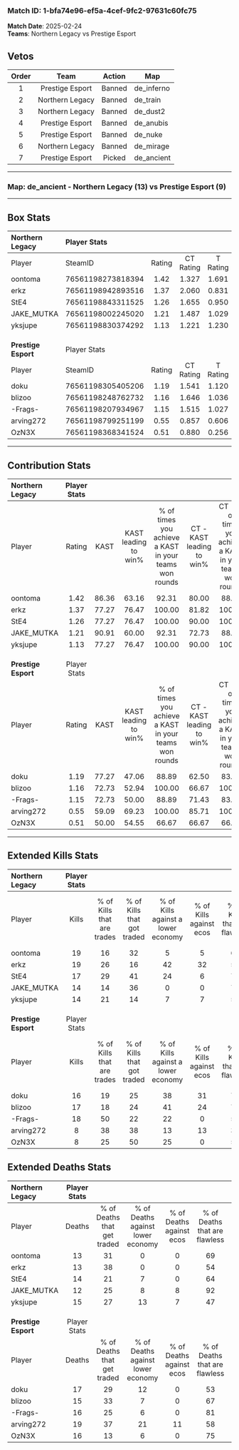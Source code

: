 ### Match ID: 1-bfa74e96-ef5a-4cef-9fc2-97631c60fc75  
**Match Date**: 2025-02-24  
**Teams**: Northern Legacy vs Prestige Esport  

## Vetos  

| Order | Team | Action | Map |
| :---: | :--: | :----: | --- |
| 1 | Prestige Esport | Banned | de_inferno |
| 2 | Northern Legacy | Banned | de_train |
| 3 | Northern Legacy | Banned | de_dust2 |
| 4 | Prestige Esport | Banned | de_anubis |
| 5 | Prestige Esport | Banned | de_nuke |
| 6 | Northern Legacy | Banned | de_mirage |
| 7 | Prestige Esport | Picked | de_ancient |

---  

### **Map**: de_ancient - Northern Legacy (13) vs Prestige Esport (9)  
---  

## Box Stats  

| **Northern Legacy** | Player Stats      |        |           |          |       |      |       |         |        |      |     |
| :- | :- | :-: | :-: | :-: | :-: | :-: | :-: | :-: | :-: | :-: | :-: |
| Player              | SteamID           | Rating | CT Rating | T Rating | KAST  | ADR  | Kills | Assists | Deaths | K/D  | HS% |
| oontoma             | 76561198273818394 |  1.42  |   1.327   |  1.691   | 86.36 | 84.1 |  19   |    5    |   13   | 1.46 | 68  |
| erkz                | 76561198942893516 |  1.37  |   2.060   |  0.831   | 77.27 | 89.6 |  19   |    6    |   13   | 1.46 | 47  |
| StE4                | 76561198843311525 |  1.26  |   1.655   |  0.950   | 77.27 | 90.5 |  17   |    4    |   14   | 1.21 | 52  |
| JAKE_MUTKA          | 76561198002245020 |  1.21  |   1.487   |  1.029   | 90.91 | 62.1 |  14   |    5    |   12   | 1.17 | 50  |
| yksjupe             | 76561198830374292 |  1.13  |   1.221   |  1.230   | 77.27 | 86.6 |  14   |   10    |   15   | 0.93 | 50  |
|                     |                   |        |           |          |       |      |       |         |        |      |     |
|                     |                   |        |           |          |       |      |       |         |        |      |     |
|                     |                   |        |           |          |       |      |       |         |        |      |     |
| **Prestige Esport** | Player Stats      |        |           |          |       |      |       |         |        |      |     |
| Player              | SteamID           | Rating | CT Rating | T Rating | KAST  | ADR  | Kills | Assists | Deaths | K/D  | HS% |
| doku                | 76561198305405206 |  1.19  |   1.541   |  1.120   | 77.27 | 94.4 |  16   |   10    |   17   | 0.94 | 37  |
| blizoo              | 76561198248762732 |  1.16  |   1.646   |  1.036   | 72.73 | 74.8 |  17   |    5    |   15   | 1.13 | 41  |
| -Frags-             | 76561198207934967 |  1.15  |   1.515   |  1.027   | 72.73 | 70.3 |  18   |    3    |   16   | 1.13 | 66  |
| arving272           | 76561198799251199 |  0.55  |   0.857   |  0.606   | 59.09 | 54.5 |   8   |    6    |   19   | 0.42 | 25  |
| OzN3X               | 76561198368341524 |  0.51  |   0.880   |  0.256   | 50.00 | 46.0 |   8   |    3    |   16   | 0.50 | 50  |
---  

## Contribution Stats  

| **Northern Legacy** | Player Stats |       |                      |                                                        |                           |                                                             |                          |                                                            |
| :- | :-: | :-: | :-: | :-: | :-: | :-: | :-: | :-: |
| Player              |    Rating    | KAST  | KAST leading to win% | % of times you achieve a KAST in your teams won rounds | CT - KAST leading to win% | CT - % of times you achieve a KAST in your teams won rounds | T - KAST leading to win% | T - % of times you achieve a KAST in your teams won rounds |
| oontoma             |     1.42     | 86.36 |        63.16         |                         92.31                          |           80.00           |                            88.89                            |          44.44           |                           100.00                           |
| erkz                |     1.37     | 77.27 |        76.47         |                         100.00                         |           81.82           |                           100.00                            |          66.67           |                           100.00                           |
| StE4                |     1.26     | 77.27 |        76.47         |                         100.00                         |           90.00           |                           100.00                            |          57.14           |                           100.00                           |
| JAKE_MUTKA          |     1.21     | 90.91 |        60.00         |                         92.31                          |           72.73           |                            88.89                            |          44.44           |                           100.00                           |
| yksjupe             |     1.13     | 77.27 |        76.47         |                         100.00                         |           90.00           |                           100.00                            |          57.14           |                           100.00                           |
|                     |              |       |                      |                                                        |                           |                                                             |                          |                                                            |
|                     |              |       |                      |                                                        |                           |                                                             |                          |                                                            |
|                     |              |       |                      |                                                        |                           |                                                             |                          |                                                            |
| **Prestige Esport** | Player Stats |       |                      |                                                        |                           |                                                             |                          |                                                            |
| Player              |    Rating    | KAST  | KAST leading to win% | % of times you achieve a KAST in your teams won rounds | CT - KAST leading to win% | CT - % of times you achieve a KAST in your teams won rounds | T - KAST leading to win% | T - % of times you achieve a KAST in your teams won rounds |
| doku                |     1.19     | 77.27 |        47.06         |                         88.89                          |           62.50           |                            83.33                            |          33.33           |                           100.00                           |
| blizoo              |     1.16     | 72.73 |        52.94         |                         100.00                         |           66.67           |                           100.00                            |          37.50           |                           100.00                           |
| -Frags-             |     1.15     | 72.73 |        50.00         |                         88.89                          |           71.43           |                            83.33                            |          33.33           |                           100.00                           |
| arving272           |     0.55     | 59.09 |        69.23         |                         100.00                         |           85.71           |                           100.00                            |          50.00           |                           100.00                           |
| OzN3X               |     0.51     | 50.00 |        54.55         |                         66.67                          |           66.67           |                            66.67                            |          40.00           |                           66.67                            |
---  

## Extended Kills Stats  

| **Northern Legacy** | Player Stats |                            |                            |                                    |                         |                              |                                 |                                       |                    |           |
| :- | :-: | :-: | :-: | :-: | :-: | :-: | :-: | :-: | :-: | :-: |
| Player              |    Kills     | % of Kills that are trades | % of Kills that got traded | % of Kills against a lower economy | % of Kills against ecos | % of Kills that are flawless | % of Kills that are close duels | % of Kills that are assisted by flash | Pistol Round Kills | AWP Kills |
| oontoma             |      19      |             16             |             32             |                 5                  |            5            |              63              |               11                |                  11                   |         2          |     0     |
| erkz                |      19      |             26             |             16             |                 42                 |           32            |              58              |                0                |                   0                   |         1          |     0     |
| StE4                |      17      |             29             |             41             |                 24                 |            6            |              76              |                0                |                  12                   |         3          |     0     |
| JAKE_MUTKA          |      14      |             14             |             36             |                 0                  |            0            |              79              |                0                |                   0                   |         2          |     8     |
| yksjupe             |      14      |             21             |             14             |                 7                  |            7            |              50              |                7                |                   7                   |         1          |     0     |
|                     |              |                            |                            |                                    |                         |                              |                                 |                                       |                    |           |
|                     |              |                            |                            |                                    |                         |                              |                                 |                                       |                    |           |
|                     |              |                            |                            |                                    |                         |                              |                                 |                                       |                    |           |
| **Prestige Esport** | Player Stats |                            |                            |                                    |                         |                              |                                 |                                       |                    |           |
| Player              |    Kills     | % of Kills that are trades | % of Kills that got traded | % of Kills against a lower economy | % of Kills against ecos | % of Kills that are flawless | % of Kills that are close duels | % of Kills that are assisted by flash | Pistol Round Kills | AWP Kills |
| doku                |      16      |             19             |             25             |                 38                 |           31            |              75              |                0                |                  19                   |         3          |     0     |
| blizoo              |      17      |             18             |             24             |                 41                 |           24            |              76              |               12                |                   0                   |         1          |    10     |
| -Frags-             |      18      |             50             |             22             |                 22                 |            0            |              50              |                6                |                   0                   |         2          |     0     |
| arving272           |      8       |             38             |             38             |                 13                 |           13            |              38              |                0                |                  13                   |         0          |     0     |
| OzN3X               |      8       |             25             |             50             |                 25                 |            0            |              50              |               25                |                   0                   |         0          |     0     |
## Extended Deaths Stats  

| **Northern Legacy** | Player Stats |                             |                                   |                          |                               |                            |                           |               |
| :- | :-: | :-: | :-: | :-: | :-: | :-: | :-: | :-: |
| Player              |    Deaths    | % of Deaths that get traded | % of Deaths against lower economy | % of Deaths against ecos | % of Deaths that are flawless | % of Deaths that are close | % of Deaths while blinded | Deaths to AWP |
| oontoma             |      13      |             31              |                 0                 |            0             |              69               |             0              |             0             |       0       |
| erkz                |      13      |             38              |                 0                 |            0             |              54               |             0              |            15             |       3       |
| StE4                |      14      |             21              |                 7                 |            0             |              64               |             7              |             7             |       1       |
| JAKE_MUTKA          |      12      |             25              |                 8                 |            8             |              92               |             0              |             8             |       4       |
| yksjupe             |      15      |             27              |                13                 |            7             |              47               |             27             |             0             |       2       |
|                     |              |                             |                                   |                          |                               |                            |                           |               |
|                     |              |                             |                                   |                          |                               |                            |                           |               |
|                     |              |                             |                                   |                          |                               |                            |                           |               |
| **Prestige Esport** | Player Stats |                             |                                   |                          |                               |                            |                           |               |
| Player              |    Deaths    | % of Deaths that get traded | % of Deaths against lower economy | % of Deaths against ecos | % of Deaths that are flawless | % of Deaths that are close | % of Deaths while blinded | Deaths to AWP |
| doku                |      17      |             29              |                12                 |            0             |              53               |             6              |             6             |       1       |
| blizoo              |      15      |             33              |                 7                 |            0             |              67               |             0              |             7             |       2       |
| -Frags-             |      16      |             25              |                 6                 |            0             |              81               |             0              |            13             |       0       |
| arving272           |      19      |             37              |                21                 |            11            |              58               |             11             |             5             |       2       |
| OzN3X               |      16      |             13              |                 6                 |            0             |              75               |             0              |             0             |       3       |
